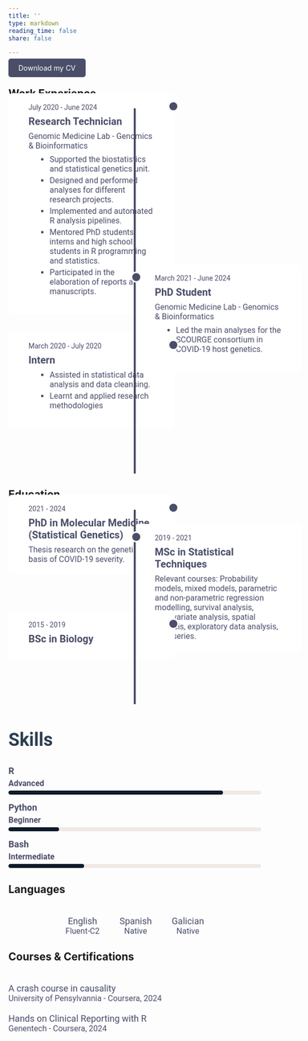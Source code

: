 ```yaml
---
title: ''
type: markdown
reading_time: false
share: false

---
```


<style>

  /* Timeline Styling */
  .timeline {
    position: relative;
    max-width: 1200px; /* Increased from 900px to 1200px */
    margin: 0 auto;
    padding: 70px 0;
    font-family: 'Roboto', roboto; 
  color: #4a4e69; 
  }

  .timeline::after {
    content: '';
    position: absolute;
    width: 4px;
    background-color: #4a4e69;
    top: 0;
    bottom: 0;
    left: 50%;
    margin-left: -2px;
  }

  .timeline-item {
    padding: 20px 40px; /* Increased padding */
    position: relative;
    width: 50%;
    background: #ffffff;
    border-radius: 8px;
    margin-bottom: 20px; /* Increased margin */
    font-size: 18px; /* Increased font size */
  }

  .timeline-item.left {
    left: 0;
    margin-top: -100px;
  }

  .timeline-item.right {
    left: 50%;
    margin-top: -120px; /* Pull up right-side items to start earlier */
  }

  .timeline-item::after {
    content: '';
    position: absolute;
    width: 16px;
    height: 16px;
    background-color: #4a4e69;
    border: 3px solid #fff;
    border-radius: 50%;
    top: 15px;
    right: -8px;
    z-index: 1;
  }

  .timeline-item.right::after {
    left: -8px;
  }

  .timeline-item .date {
    font-size: 14px; /* Increased font size */
    color: #4a4e69;
    margin-bottom: 8px;
  }

  .timeline-item .title {
    font-size: 20px; /* Increased font size */
    font-weight: bold;
    color: #4a4e69;
    margin-bottom: 8px;
  }

  .timeline-item .summary {
    font-size: 16px; /* Increased font size */
    color: #4a4e69;
  }

  .timeline-item .responsibilities {
    font-size: 16px; /* Increased font size */
    color: #4a4e69;
    margin-top: 8px;
    margin-left: 15px;
  }

  .timeline-item .responsibilities li {
    margin-bottom: 4px;
  }

  /* Skills Section Styling */
  .skills-section {
    margin-top: 40px;
    font-family: 'Roboto', roboto; 
  color: #4a4e69; 
  }

  .skills-section  {
    font-size: 24px;
    font-weight: bold;
    color: #2c3e50;
    margin-bottom: 20px;
  }

  .skill {
    margin-bottom: 15px;
  }

  .skill-name {
    font-size: 18px; /* Increased font size */
    color: #4a4e69;
    margin-bottom: 5px;
  }

  .skill-level {
    font-size: 16px; /* Increased font size */
    color: #4a4e69;
    margin-bottom: 5px;
  }

  .skill-bar {
    width: 100%;
    height: 8px;
    background-color: #f2e9e4;
    border-radius: 5px;
    overflow: hidden;
  }

  .skill-progress {
    height: 100%;
    background-color: #0d1b2a;
    border-radius: 5px;
  }

  .skill-progress.r { width: 85%; }
  .skill-progress.python { width: 20%; }
  .skill-progress.bash { width: 30%; }

  /* Horizontal Languages Styling */
  .languages-section {
    display: flex;
    justify-content: center;
    flex-wrap: wrap;
    margin-top: 40px;
    font-family: 'Roboto', roboto; 
  color: #4a4e69; 
  }

  .language {
    margin: 0 20px;
    text-align: center;
  }

  .language-name {
    font-size: 18px; /* Increased font size */
    color: #4a4e69;
  }

  .language-level {
    font-size: 16px; /* Increased font size */
    color: #4a4e69;
  }

  /* Original Courses and Certifications Layout */
  .courses-certifications-section {
    margin-top: 40px;
    font-family: 'Roboto', roboto; 
  color: #4a4e69; 
  }

  .course-certification {
    margin-bottom: 20px;
  }

  .course-certification-name {
    font-size: 18px; /* Increased font size */
    color: #4a4e69;
  }

  .course-certification-details {
    font-size: 16px; /* Increased font size */
    color: #4a4e69;
  }
</style>

<!-- CV Download Section -->
<a href="uploads/resume.pdf" download="resume.pdf" style="padding: 10px 20px; background-color: #4a4e69; color: white; text-decoration: none; border-radius: 5px;">
  Download my CV
</a>

<!-- Work Experience Timeline -->
<h2>Work Experience</h2>
<div class="timeline">
  <div class="timeline-item left">
    <div class="date">July 2020 - June 2024</div>
    <div class="title">Research Technician</div>
    <div class="summary">Genomic Medicine Lab - Genomics & Bioinformatics</div>
    <ul class="responsibilities">
      <li>Supported the biostatistics and statistical genetics unit.</li>
      <li>Designed and performed analyses for different research projects.</li>
      <li>Implemented and automated R analysis pipelines. </li>
      <li>Mentored PhD students, interns and high school students in R programming and statistics.</li>
      <li>Participated in the elaboration of reports and manuscripts.</li>
    </ul>
  </div>

  <div class="timeline-item right">
    <div class="date">March 2021 - June 2024</div>
    <div class="title">PhD Student</div>
    <div class="summary">Genomic Medicine Lab - Genomics & Bioinformatics</div>
    <ul class="responsibilities">
      <li>Led the main analyses for the SCOURGE consortium in COVID-19 host genetics.</li>
  </div>
    </ul>

  <div class="timeline-item left">
    <div class="date">March 2020 - July 2020</div>
    <div class="title">Intern</div>
    <ul class="responsibilities">
      <li>Assisted in statistical data analysis and data cleansing.</li>
      <li>Learnt and applied research methodologies</li>
    </ul>
  </div>
</div>

<!-- Education Timeline -->
<h2>Education</h2>
<div class="timeline">
  <div class="timeline-item left">
    <div class="date">2021 - 2024</div>
    <div class="title">PhD in Molecular Medicine (Statistical Genetics)</div>
    <div class="summary">Thesis research on the genetic basis of COVID-19 severity.</div>
  </div>

  <div class="timeline-item right">
    <div class="date">2019 - 2021</div>
    <div class="title">MSc in Statistical Techniques</div>
    <div class="summary">Relevant courses: Probability models, mixed models, parametric and non-parametric regression modelling, survival analysis, multivariate analysis, spatial analysis, exploratory data analysis, time series.</div>
  </div>

  <div class="timeline-item left">
    <div class="date">2015 - 2019</div>
    <div class="title">BSc in Biology</div>
  </div>
</div>

<!-- Skills Section -->
<div class="skills-section">
  <h2>Skills</h2>
  <div class="skill">
    <div class="skill-name">R</div>
    <div class="skill-level">Advanced</div>
    <div class="skill-bar">
      <div class="skill-progress r"></div>
    </div>
  </div>
  <div class="skill">
    <div class="skill-name">Python</div>
    <div class="skill-level">Beginner</div>
    <div class="skill-bar">
      <div class="skill-progress python"></div>
    </div>
  </div>
  <div class="skill">
    <div class="skill-name">Bash</div>
    <div class="skill-level">Intermediate</div>
    <div class="skill-bar">
      <div class="skill-progress bash"></div>
    </div>
  </div>
</div>

<!-- Languages Section (Horizontal Layout) -->
<h2>Languages</h2>
<div class="languages-section">
  <div class="language">
    <div class="language-name">English</div>
    <div class="language-level">Fluent-C2</div>
  </div>
  <div class="language">
    <div class="language-name">Spanish</div>
    <div class="language-level">Native</div>
  </div>
  <div class="language">
    <div class="language-name">Galician</div>
    <div class="language-level">Native</div>
  </div>
</div>

<!-- Courses & Certifications Section (Original Layout) -->
<h2>Courses & Certifications</h2>
<div class="courses-certifications-section">
  <div class="course-certification">
    <div class="course-certification-name">A crash course in causality</div>
    <div class="course-certification-details">University of Pensylvannia - Coursera, 2024</div>
  </div>
  <div class="course-certification">
    <div class="course-certification-name">Hands on Clinical Reporting with R</div>
    <div class="course-certification-details">Genentech - Coursera, 2024</div>
  </div>
</div>